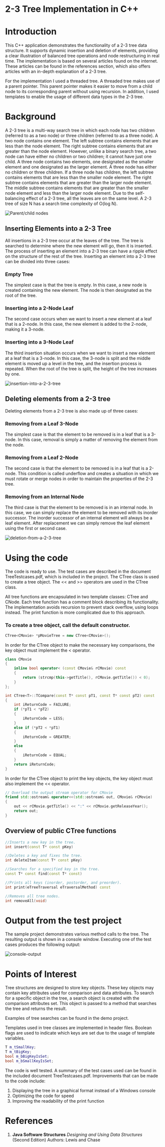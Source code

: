 # 2-3 Tree Implementation in C++

# Introduction

This C++ application demonstrates the functionality of a 2-3 tree data structure. It supports dynamic insertion and deletion of elements, providing a clear illustration of balanced tree operations and node restructuring in real time. The implementation is based on several articles found on the internet. These articles can be found in the references section, which also offers articles with an in-depth explanation of a 2-3 tree.

For the implementation I used a threaded tree. A threaded tree makes use of a parent pointer. This parent pointer makes it easier to move from a child node to its corresponding parent without using recursion. In addition, I used templates to enable the usage of different data types in the 2-3 tree.

# Background

A 2-3 tree is a multi-way search tree in which each node has two children (referred to as a two node) or three children (referred to as a three node). A two node contains one element. The left subtree contains elements that are less than the node element. The right subtree contains elements that are greater than the node element. However, unlike a binary search tree, a two node can have either no children or two children; it cannot have just one child. A three node contains two elements, one designated as the smaller element and one designated as the larger element. A three node has either no children or three children. If a three node has children, the left subtree contains elements that are less than the smaller node element. The right subtree contains elements that are greater than the larger node element. The middle subtree contains elements that are greater than the smaller node element and less than the larger node element. Due to the self-balancing effect of a 2-3 tree, all the leaves are on the same level. A 2-3 tree of size N has a search time complexity of O(log N).

![Parent/child nodes](assets/images/parent-child-nodes.png)

## Inserting Elements into a 2-3 Tree

All insertions in a 2-3 tree occur at the leaves of the tree. The tree is searched to determine where the new element will go, then it is inserted. The process of inserting an element into a 2-3 tree can have a ripple effect on the structure of the rest of the tree. Inserting an element into a 2-3 tree can be divided into three cases:

### Empty Tree

The simplest case is that the tree is empty. In this case, a new node is created containing the new element. The node is then designated as the root of the tree.

### Inserting into a 2-Node Leaf

The second case occurs when we want to insert a new element at a leaf that is a 2-node. In this case, the new element is added to the 2-node, making it a 3-node.

### Inserting into a 3-Node Leaf

The third insertion situation occurs when we want to insert a new element at a leaf that is a 3-node. In this case, the 3-node is split and the middle element is moved up a level in the tree, and the insertion process is repeated. When the root of the tree is split, the height of the tree increases by one.  

![insertion-into-a-2-3-tree](assets/images/insertion-into-a-2-3-tree.png)

## Deleting elements from a 2-3 tree

Deleting elements from a 2-3 tree is also made up of three cases:

### Removing from a Leaf 3-Node

The simplest case is that the element to be removed is in a leaf that is a 3-node. In this case, removal is simply a matter of removing the element from the node.

### Removing from a Leaf 2-Node

The second case is that the element to be removed is in a leaf that is a 2-node. This condition is called underflow and creates a situation in which we must rotate or merge nodes in order to maintain the properties of the 2-3 tree.

### Removing from an Internal Node

The third case is that the element to be removed is in an internal node. In this case, we can simply replace the element to be removed with its inorder successor. The inorder successor of an internal element will always be a leaf element. After replacement we can simply remove the leaf element using the first or second case.

![deletion-from-a-2-3-tree](assets/images/deletion-from-a-2-3-tree.png)

# Using the code

The code is ready to use. The test cases are described in the document TreeTestcases.pdf, which is included in the project. The CTree class is used to create a tree object. The << and >> operators are used in the CTree class.

All tree functions are encapsulated in two template classes: CTree and CNode. Each tree function has a comment block describing its functionality. The implementation avoids recursion to prevent stack overflow, using loops instead. The print function is more complicated due to this approach.

### To create a tree object, call the default constructor.

```cpp
CTree<CMovie> *pMovieTree = new CTree<CMovie>();
```

In order for the CTree object to make the necessary key comparisons, the key object must implement the < operator.

```cpp
class CMovie
{
    inline bool operator< (const CMovie& rCMovie) const
    {
        return (strcmp(this->getTitle(), rCMovie.getTitle()) < 0);
    }
};

int CTree<T>::TCompare(const T* const pT1, const T* const pT2) const
{
    int iReturnCode = FAILURE;
    if (*pT1 < *pT2)
    {
        iReturnCode = LESS;
    }
    else if (*pT2 < *pT1)
    {
        iReturnCode = GREATER;
    }
    else
    {
        iReturnCode = EQUAL;
    }
    return iReturnCode;
}
```

In order for the CTree object to print the key objects, the key object must also implement the << operator.

```cpp
// Overload the output stream operator for CMovie
friend std::ostream& operator<<(std::ostream& out, CMovie& rCMovie)
{
    out << rCMovie.getTitle() << ":" << rCMovie.getReleaseYear();
    return out;
}
```

## Overview of public CTree functions

```cpp
//Inserts a new key in the tree.
int insert(const T* const pKey)

//Deletes a key and fixes the tree.
int deleteItem(const T* const pKey)

//Searches for a specified key in the tree.
const T* const find(const T* const)

//Prints all keys (inorder, postorder, and preorder).
int print(eTreeTraversal eTraversalMethod) const

//Removes all tree nodes.
int removeAll(void)
```

# Output from the test project

The sample project demonstrates various method calls to the tree. The resulting output is shown in a console window. Executing one of the test cases produces the following output:

![console-output](assets/images/console-output.png)

# Points of Interest

Tree structures are designed to store key objects. These key objects may contain key attributes used for comparison and data attributes. To search for a specific object in the tree, a search object is created with the comparison attributes set. This object is passed to a method that searches the tree and returns the result.

Examples of tree searches can be found in the demo project.

Templates used in tree classes are implemented in header files. Boolean flags are used to indicate which keys are set due to the usage of template variables.

```cpp
T m_tSmallKey;
T m_tBigKey;
bool m_bBigKeyIsSet;
bool m_bSmallKeyIsSet;
```

The code is well tested. A summary of the test cases used can be found in the included document TreeTestcases.pdf. Improvements that can be made to the code include:

1. Displaying the tree in a graphical format instead of a Windows console
2. Optimizing the code for speed
3. Improving the readability of the print function

# References

1. **Java Software Structures** *Designing and Using Data Structures* (Second Edition) Authors: Lewis and Chase


